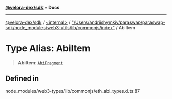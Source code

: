 [**@velora-dex/sdk**](../../../../README.md) • **Docs**

***

[@velora-dex/sdk](../../../../globals.md) / [\<internal\>](../../../README.md) / ["/Users/andriishymkiv/paraswap/paraswap-sdk/node\_modules/web3-utils/lib/commonjs/index"](../README.md) / AbiItem

# Type Alias: AbiItem

> **AbiItem**: [`AbiFragment`](../../../type-aliases/AbiFragment.md)

## Defined in

node\_modules/web3-types/lib/commonjs/eth\_abi\_types.d.ts:87
